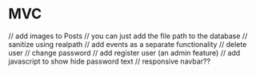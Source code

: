 # MVC

// add images to Posts // you can just add the file path to the database // sanitize using realpath
// add events as a separate functionality
// delete user
// change password
// add register user (an admin feature)
// add javascript to show hide password text
// responsive navbar??
